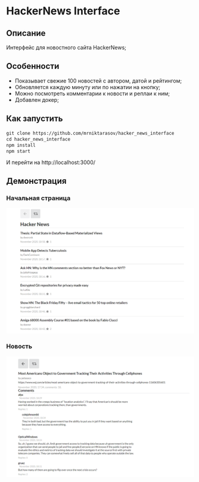 # HackerNews Interface

## Описание
Интерфейс для новостного сайта HackerNews;

## Особенности
+ Показывает свежие 100 новостей с автором, датой и рейтингом;
+ Обновляется каждую минуту или по нажатии на кнопку;
+ Можно посмотреть комментарии к новости и реплаи к ним;
+ Добавлен докер;
## Как запустить
```
git clone https://github.com/mrniktarasov/hacker_news_interface
cd hacker_news_interface
npm install 
npm start
```
И перейти на  http://localhost:3000/
## Демонстрация
### Начальная страница
![Макет](https://github.com/mrniktarasov/hacker_news_interface/blob/master/demonstration/screenshot_1.png)
### Новость
![Макет](https://github.com/mrniktarasov/hacker_news_interface/blob/master/demonstration/screenshot_2.png)
